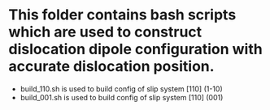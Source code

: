 This folder contains bash scripts which are used to construct dislocation dipole configuration with accurate dislocation position.
===================================================================================================================================

* build_110.sh is used to build config of slip system [110] (1-10)
* build_001.sh is used to build config of slip system [110] (001)

